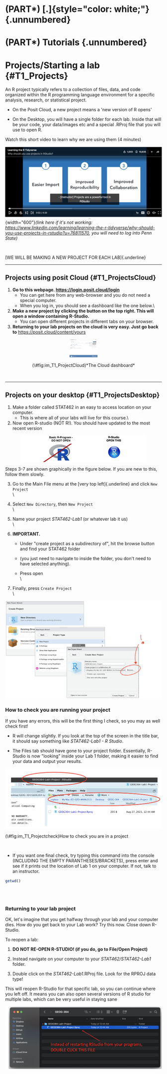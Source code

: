 # (PART\*) [.]{style="color: white;"} {.unnumbered}

# (PART\*) **Tutorials** {.unnumbered}



# Projects/Starting a lab {#T1_Projects}

An R project typically refers to a collection of files, data, and code organized within the R programming language environment for a specific analysis, research, or statistical project.

-   On the Posit Cloud, a new project means a 'new version of R opens'

-   On the Desktop, you will have a single folder for each lab. Inside that will be your code, your data/images etc and a special .RProj file that you will use to open R.

Watch this short video to learn why we are using them (4 minutes)

![](./index_images/im_T1_ProjectVideo.png){width="600"}*(link here if it's not working: <https://www.linkedin.com/learning/learning-the-r-tidyverse/why-should-you-use-projects-in-rstudio?u=76811570>, you will need to log into Penn State)*

<br>

[WE WILL BE MAKING A NEW PROJECT FOR EACH LAB]{.underline}

------------------------------------------------------------------------

## Projects using posit Cloud {#T1_ProjectsCloud}

1.  **Go to this webpage. <https://login.posit.cloud/login>**
    -   You can get here from any web-browser and you do not need a special computer.
    -   When you log in, you should see a dashboard like the one below.\
2.  **Make a new project by clicking the button on the top right. This will open a window containing R-Studio.**
    -   You can open different projects in different tabs on your browser.
3.  **Returning to your lab projects on the cloud is very easy. Just go back to** <https://posit.cloud/content/yours>

<div class="figure" style="text-align: center">
<img src="./index_images/im_T1_ProjectCloud.png" alt="*The Cloud dashboard*" width="90" />
<p class="caption">(\#fig:im_T1_ProjectCloud)*The Cloud dashboard*</p>
</div>

<br>

------------------------------------------------------------------------

## Projects on your desktop {#T1_ProjectsDesktop}

1.  Make a folder called STAT462 in an easy to access location on your computer.
    -   This is where all of your labs will live for this course.\
2.  Now open R-studio (NOT R!). You should have updated to the most recent version <br>

<img src="./index_images/im_T1_StartupLogos.png" width="80%" style="display: block; margin: auto;" />

Steps 3-7 are shown graphically in the figure below. If you are new to this, follow them slowly.

3.  Go to the Main File menu at the [very top left]{.underline} and click `New Project` <br>\

4.  Select `New Directory`, then `New Project`<br>\

5.  Name your project *STAT462-Lab1* (or whatever lab it us) <br>\

6.  **IMPORTANT.**

    -   Under "create project as a subdirectory of", hit the browse button and find your STAT462 folder

    -   (you just need to navigate to inside the folder, you don't need to have selected anything).

    -   Press open <br>\

7.  Finally, press `Create Project`<br>\

<img src="./index_images/im_T1_Projectcreation.png" width="646" />

### How to check you are running your project

If you have any errors, this will be the first thing I check, so you may as well check first!

-   R will change slightly. If you look at the top of the screen in the title bar, it should say something like *STAT462-Lab1 - R Studio*.

-   The Files tab should have gone to your project folder. Essentially, R-Studio is now "looking" inside your Lab 1 folder, making it easier to find your data and output your results.

<div class="figure">
<img src="./index_images/im_T1_Projectcheck.png" alt="How to check you are in a project" width="845" />
<p class="caption">(\#fig:im_T1_Projectcheck)How to check you are in a project</p>
</div>

<br>

-   If you want one final check, try typing this command into the console (INCLUDING THE EMPTY PARANTHESES/BRACKETS), press enter and see if it prints out the location of Lab 1 on your computer. If not, talk to an instructor.


```r
getwd()
```

<br><br>

### Returning to your lab project

OK, let's imagine that you get halfway through your lab and your computer dies. How do you get back to your Lab work? Try this now. Close down R-Studio.

To reopen a lab:

1.  **DO NOT RE-OPEN R-STUDIO! (if you do, go to File/Open Project)**

2.  Instead navigate on your computer to your *STAT462/STAT462-Lab1* folder.

3.  Double click on the *STAT462-Lab1*.RProj file. Look for the RPROJ data type!

This will reopen R-Studio for that specific lab, so you can continue where you left off. It means you can also open several versions of R studio for multiple labs, which can be very useful in staying sane

<img src="./index_images/im_T1_Projectopen.png" width="961" />
